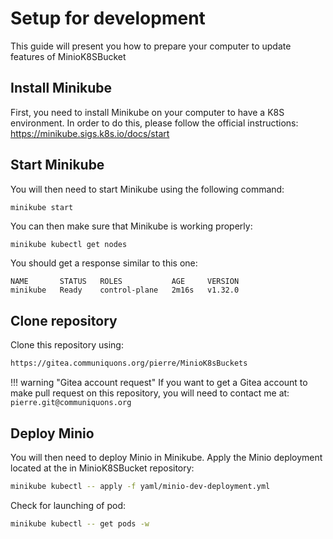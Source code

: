# Setup for development
This guide will present you how to prepare your computer to update features of MinioK8SBucket

## Install Minikube
First, you need to install Minikube on your computer to have a K8S environment. In order to do this, please follow the official instructions: https://minikube.sigs.k8s.io/docs/start


## Start Minikube
You will then need to start Minikube using the following command:

```bash
minikube start
```

You can then make sure that Minikube is working properly:

```
minikube kubectl get nodes
```

You should get a response similar to this one:

```
NAME       STATUS   ROLES           AGE     VERSION
minikube   Ready    control-plane   2m16s   v1.32.0
```

## Clone repository
Clone this repository using:

```bash
https://gitea.communiquons.org/pierre/MinioK8sBuckets
```

!!! warning "Gitea account request"
    If you want to get a Gitea account to make pull request on this repository, you will need to contact me at: `pierre.git@communiquons.org`

## Deploy Minio
You will then need to deploy Minio in Minikube. Apply the Minio deployment located at the in MinioK8SBucket repository:

```bash
minikube kubectl -- apply -f yaml/minio-dev-deployment.yml
```

Check for launching of pod:

```bash
minikube kubectl -- get pods -w
```